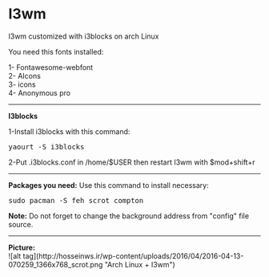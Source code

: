 # I3wm
I3wm customized with i3blocks on arch Linux

You need this fonts installed:

1- Fontawesome-webfont
<br>
2- AIcons
<br>
3- icons
<br>
4- Anonymous pro
<hr>

<b>I3blocks</b>

1-Install i3blocks with this command:
<pre>yaourt -S i3blocks</pre>

2-Put .i3blocks.conf in /home/$USER then restart I3wm with $mod+shift+r
<hr>
<b>Packages you need:</b>
Use this command to install necessary:
<pre>sudo pacman -S feh scrot compton</pre>
<b>Note:</b> Do not forget to change the background address from "config" file source.
<hr>
<b>Picture:</b>
<br>
![alt tag](http://hosseinws.ir/wp-content/uploads/2016/04/2016-04-13-070259_1366x768_scrot.png "Arch Linux + I3wm")
